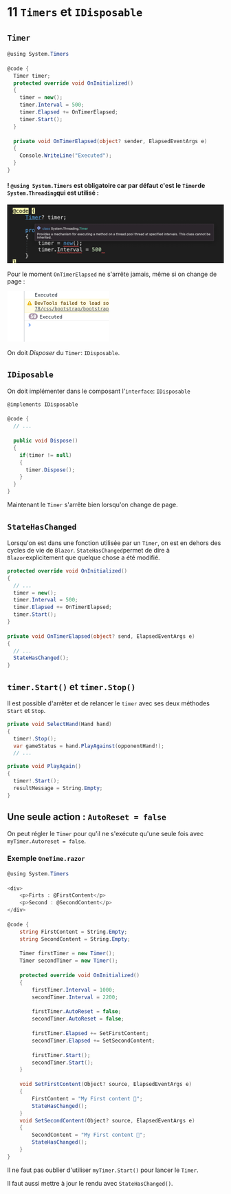 # 11 `Timers` et `IDisposable`



## `Timer`

```cs
@using System.Timers

@code {
  Timer timer;
  protected override void OnInitialized()
  {
    timer = new();
    timer.Interval = 500;
    timer.Elapsed += OnTimerElapsed;
    timer.Start();
  }
  
  private void OnTimerElapsed(object? sender, ElapsedEventArgs e)
  {
    Console.WriteLine("Executed");
  }
}
```

#### ! `@using System.Timers` est obligatoire car par défaut c'est le `Timer`de `System.Threading`qui est utilisé :

<img src="assets/system-threading-timer.png" alt="system-threading-timer" style="zoom:50%;" />

Pour le moment `OnTimerElapsed` ne s'arrête jamais, même si on change de page :

<img src="assets/executed-loop-infinite.png" alt="executed-loop-infinite" style="zoom:50%;" />

On doit *Disposer* du `Timer`: `IDisposable`.



## `IDiposable`

On doit implémenter dans le composant l'`interface`: `IDisposable`

```cs
@implements IDisposable
  
@code {
  // ...
  
  public void Dispose()
  {
    if(timer != null)
    {
      timer.Dispose();
    }
  }
}  
```

Maintenant le `Timer` s'arrête bien lorsqu'on change de page.



## `StateHasChanged`

Lorsqu'on est dans une fonction utilisée par un `Timer`, on est en dehors des cycles de vie de `Blazor`. `StateHasChanged`permet de dire à `Blazor`explicitement que quelque chose a été modifié.

```cs
protected override void OnInitialized()
{
  // ...
  timer = new();
  timer.Interval = 500;
  timer.Elapsed += OnTimerElapsed;
  timer.Start();
}

private void OnTimerElapsed(object? send, ElapsedEventArgs e)
{
  // ...
  StateHasChanged();
}
```



## `timer.Start()` et `timer.Stop()`

Il est possible d'arrêter et de relancer le `timer` avec ses deux méthodes `Start` et `Stop`.

```cs
private void SelectHand(Hand hand)
{
  timer!.Stop();
  var gameStatus = hand.PlayAgainst(opponentHand!);
  // ...
```

```cs
private void PlayAgain()
{
  timer!.Start();
  resultMessage = String.Empty;
}
```



## Une seule action : `AutoReset = false`

On peut régler le `Timer` pour qu'il ne s'exécute qu'une seule fois avec `myTimer.Autoreset = false`.

### Exemple `OneTime.razor`

```cs
@using System.Timers

<div>
    <p>Firts : @FirstContent</p>
    <p>Second : @SecondContent</p>
</div>

@code {
    string FirstContent = String.Empty;
    string SecondContent = String.Empty;

    Timer firstTimer = new Timer();
    Timer secondTimer = new Timer();

    protected override void OnInitialized()
    {
        firstTimer.Interval = 1000;
        secondTimer.Interval = 2200;
      
        firstTimer.AutoReset = false;
        secondTimer.AutoReset = false;

        firstTimer.Elapsed += SetFirstContent;
        secondTimer.Elapsed += SetSecondContent;

        firstTimer.Start();
        secondTimer.Start();
    }

    void SetFirstContent(Object? source, ElapsedEventArgs e)
    {
        FirstContent = "My First content 👻";
        StateHasChanged();
    }
    void SetSecondContent(Object? source, ElapsedEventArgs e)
    {
        SecondContent = "My First content 🍔";
        StateHasChanged();
    }
}
```

Il ne faut pas oublier d'utiliser `myTimer.Start()` pour lancer le `Timer`.

Il faut aussi mettre à jour le rendu avec `StateHasChanged()`.

